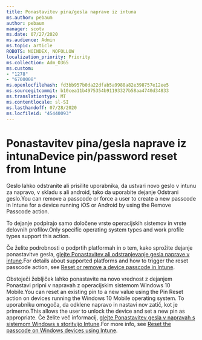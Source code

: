 ```yaml
---
title: Ponastavitev pina/gesla naprave iz intuna
ms.author: pebaum
author: pebaum
manager: scotv
ms.date: 07/27/2020
ms.audience: Admin
ms.topic: article
ROBOTS: NOINDEX, NOFOLLOW
localization_priority: Priority
ms.collection: Adm_O365
ms.custom:
- "1278"
- "6700008"
ms.openlocfilehash: fd3bb957b0da22dfab5a9988a82e398757e12ee5
ms.sourcegitcommit: b10cea11b4975354b91193327b58aa4740d34833
ms.translationtype: MT
ms.contentlocale: sl-SI
ms.lasthandoff: 07/28/2020
ms.locfileid: "45440093"
---
```

# <a name="device-pinpassword-reset-from-intune"></a><span data-ttu-id="8a5c4-102">Ponastavitev pina/gesla naprave iz intuna</span><span class="sxs-lookup"><span data-stu-id="8a5c4-102">Device pin/password reset from Intune</span></span>

<span data-ttu-id="8a5c4-103">Geslo lahko odstranite ali prisilite uporabnika, da ustvari novo geslo v intunu za napravo, v skladu s ali android, tako da uporabite dejanje Odstrani geslo.</span><span class="sxs-lookup"><span data-stu-id="8a5c4-103">You can remove a passcode or force a user to create a new passcode in Intune for a device running iOS or Android by using the Remove Passcode action.</span></span>

<span data-ttu-id="8a5c4-104">To dejanje podpirajo samo določene vrste operacijskih sistemov in vrste delovnih profilov.</span><span class="sxs-lookup"><span data-stu-id="8a5c4-104">Only specific operating system types and work profile types support this action.</span></span>

<span data-ttu-id="8a5c4-105">Če želite podrobnosti o podprtih platformah in o tem, kako sprožite dejanje ponastavitve gesla, [glejte Ponastavitev ali odstranjevanje gesla naprave v intune](https://docs.microsoft.com/intune/device-passcode-reset).</span><span class="sxs-lookup"><span data-stu-id="8a5c4-105">For details about supported platforms and how to trigger the reset passcode action, see [Reset or remove a device passcode in Intune](https://docs.microsoft.com/intune/device-passcode-reset).</span></span>

<span data-ttu-id="8a5c4-106">Obstoječi žebljiček lahko ponastavite na novo vrednost z dejanjem Ponastavi pripni v napravah z operacijskim sistemom Windows 10 Mobile.</span><span class="sxs-lookup"><span data-stu-id="8a5c4-106">You can reset an existing pin to a new value using the Pin Reset action on devices running the Windows 10 Mobile operating system.</span></span> <span data-ttu-id="8a5c4-107">To uporabniku omogoča, da odklene napravo in nastavi nov zatič, kot je primerno.</span><span class="sxs-lookup"><span data-stu-id="8a5c4-107">This allows the user to unlock the device and set a new pin as appropriate.</span></span> <span data-ttu-id="8a5c4-108">Če želite več informacij, [glejte Ponastavitev gesla v napravah s sistemom Windows s storitvijo Intune](https://docs.microsoft.com/intune/device-windows-pin-reset).</span><span class="sxs-lookup"><span data-stu-id="8a5c4-108">For more info, see [Reset the passcode on Windows devices using Intune](https://docs.microsoft.com/intune/device-windows-pin-reset).</span></span>